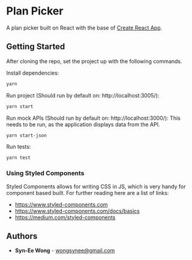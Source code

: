 # Plan Picker
A plan picker built on React with the base of [Create React App](https://github.com/facebook/create-react-app).

## Getting Started

After cloning the repo, set the project up with the following commands.

Install dependencies:
```sh
yarn
```

Run project (Should run by default on: http://localhost:3005/):
```sh
yarn start
```

Run mock APIs (Should run by default on: http://localhost:3000/):
This needs to be run, as the application displays data from the API.
```sh
yarn start-json
```

Run tests:
```sh
yarn test
```

### Using Styled Components
Styled Components allows for writing CSS in JS, which is very handy for component based built. For further reading here are a list of links:
* https://www.styled-components.com
* https://www.styled-components.com/docs/basics
* https://medium.com/styled-components

## Authors
* **Syn-Ee Wong** - wongsynee@gmail.com
